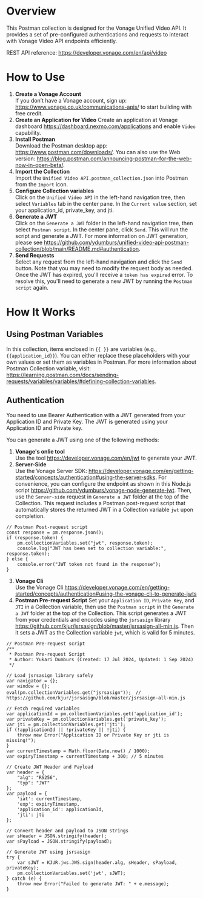 Overview
======================
This Postman collection is designed for the Vonage Unified Video API. It provides a set of pre-configured authentications and requests to interact with Vonage Video API endpoints efficiently.  

REST API reference: https://developer.vonage.com/en/api/video

How to Use
======================
1. **Create a Vonage Account**  
   If you don’t have a Vonage account, sign up: https://www.vonage.co.uk/communications-apis/ to start building with free credit.
2. **Create an Application for Video**
   Create an application at Vonage dashboard https://dashboard.nexmo.com/applications and enable `Video` capability.
4. **Install Postman**  
   Download the Postman desktop app: https://www.postman.com/downloads/. You can also use the Web version: https://blog.postman.com/announcing-postman-for-the-web-now-in-open-beta/.
5. **Import the Collection**  
   Import the `Unified Video API.postman_collection.json` into Postman from the `Import` icon. 
6. **Configure Collection variables**  
   Click on the `Unified Video API` in the left-hand navigation tree, then select `Variables` tab in the center pane. In the `Current value` section, set your application_id, private_key, and jti. 
7. **Generate a JWT**  
   Click on the `Generate a JWT` folder in the left-hand navigation tree, then select `Postman script`. In the center pane, click `Send`. This will run the script and generate a JWT. For more information on JWT generation, please see https://github.com/ydumburs/unified-video-api-postman-collection/blob/main/README.md#authentication. 
8. **Send Requests**  
   Select any request from the left-hand navigation and click the `Send` button. Note that you may need to modify the request body as needed. Once the JWT has expired, you'll receive a `token has expired` error. To resolve this, you'll need to generate a new JWT by running the `Postman script` again.

How It Works
======================
## **Using Postman Variables**  
In this collection, items enclosed in `{{ }}` are variables (e.g., `{{application_id}}`). You can either replace these placeholders with your own values or set them as variables in Postman. For more information about Postman Collection variable, visit: https://learning.postman.com/docs/sending-requests/variables/variables/#defining-collection-variables. 

## **Authentication**  
You need to use Bearer Authentication with a JWT generated from your Application ID and Private Key. The JWT is generated using your Application ID and Private key.  
  
You can generate a JWT using one of the following methods: 
1. **Vonage's onlie tool**  
   Use the tool https://developer.vonage.com/en/jwt to generate your JWT.
2. **Server-Side**  
   Use the Vonage Server SDK: https://developer.vonage.com/en/getting-started/concepts/authentication#using-the-server-sdks. For convenience, you can configure the endpoint as shown in this Node.js script https://github.com/ydumburs/vonage-node-generate-jwt. Then, use the `Server-side` request in `Generate a JWT` folder at the top of the Collection. This request includes a Postman post-request script that automatically stores the returned JWT in a Collection variable `jwt` upon completion.
```
// Postman Post-request script
const response = pm.response.json(); 
if (response.token) {
    pm.collectionVariables.set("jwt", response.token); 
    console.log("JWT has been set to collection variable:", response.token);
} else {
    console.error("JWT token not found in the response");
}
```
3. **Vonage Cli**  
   Use the Vonage Cli https://developer.vonage.com/en/getting-started/concepts/authentication#using-the-vonage-cli-to-generate-jwts
4. **Postman Pre-request Script**
   Set your `Application ID`, `Private Key`, and `JTI` in a Collection variable, then use the `Postman script` in the `Generate a JWT` folder at the top of the Collection. This script generates a JWT from your credentials and encodes using the `jsrsasign` library https://github.com/kjur/jsrsasign/blob/master/jsrsasign-all-min.js. Then it sets a JWT as the Collection variable `jwt`, which is valid for 5 minutes. 
```
// Postman Pre-request script
/**
 * Postman Pre-request Script
 * Author: Yukari Dumburs (Created: 17 Jul 2024, Updated: 1 Sep 2024)
 */

// Load jsrsasign library safely
var navigator = {};
var window = {};
eval(pm.collectionVariables.get("jsrsasign"));　// https://github.com/kjur/jsrsasign/blob/master/jsrsasign-all-min.js

// Fetch required variables
var applicationId = pm.collectionVariables.get('application_id');
var privateKey = pm.collectionVariables.get('private_key');
var jti = pm.collectionVariables.get('jti');
if (!applicationId || !privateKey || !jti) {
    throw new Error("Application ID or Private Key or jti is missing!");
}
var currentTimestamp = Math.floor(Date.now() / 1000);
var expiryTimestamp = currentTimestamp + 300; // 5 minutes

// Create JWT Header and Payload
var header = {
    "alg": "RS256",
    "typ": "JWT"
};
var payload = {
    'iat': currentTimestamp,
    'exp': expiryTimestamp,
    'application_id': applicationId,
    'jti': jti
};

// Convert header and payload to JSON strings
var sHeader = JSON.stringify(header);
var sPayload = JSON.stringify(payload);

// Generate JWT using jsrsasign
try {
    var sJWT = KJUR.jws.JWS.sign(header.alg, sHeader, sPayload, privateKey);
    pm.collectionVariables.set('jwt', sJWT);
} catch (e) {
    throw new Error("Failed to generate JWT: " + e.message);
}
```
